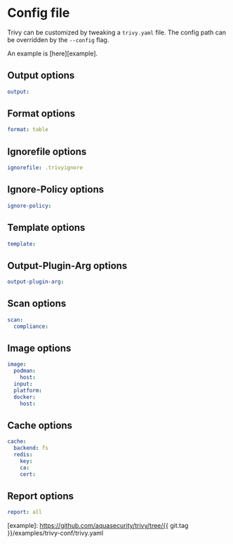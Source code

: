 # Config file

Trivy can be customized by tweaking a `trivy.yaml` file.
The config path can be overridden by the `--config` flag.

An example is [here][example].

## Output options

```yaml
output: 
```

## Format options

```yaml
format: table
```

## Ignorefile options

```yaml
ignorefile: .trivyignore
```

## Ignore-Policy options

```yaml
ignore-policy: 
```

## Template options

```yaml
template: 
```

## Output-Plugin-Arg options

```yaml
output-plugin-arg: 
```

## Scan options

```yaml
scan:
  compliance: 
```

## Image options

```yaml
image:
  podman:
    host: 
  input: 
  platform: 
  docker:
    host: 
```

## Cache options

```yaml
cache:
  backend: fs
  redis:
    key: 
    ca: 
    cert: 
```

## Report options

```yaml
report: all
```

[example]: https://github.com/aquasecurity/trivy/tree/{{ git.tag }}/examples/trivy-conf/trivy.yaml